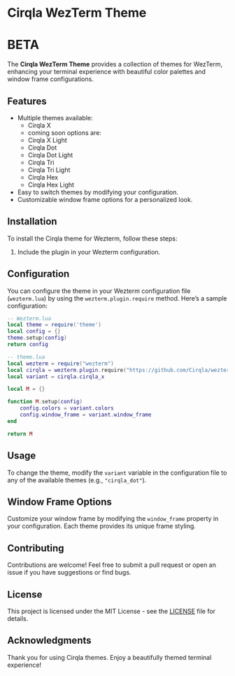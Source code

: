 # Cirqla WezTerm Theme
# BETA

The **Cirqla WezTerm Theme** provides a collection of themes for WezTerm, enhancing your terminal experience with beautiful color palettes and window frame configurations.

## Features

- Multiple themes available:
  - Cirqla X
  - coming soon options are:
  - Cirqla X Light
  - Cirqla Dot
  - Cirqla Dot Light
  - Cirqla Tri
  - Cirqla Tri Light
  - Cirqla Hex
  - Cirqla Hex Light
- Easy to switch themes by modifying your configuration.
- Customizable window frame options for a personalized look.

## Installation

To install the Cirqla theme for Wezterm, follow these steps:

1. Include the plugin in your Wezterm configuration.

## Configuration

You can configure the theme in your Wezterm configuration file (`wezterm.lua`) by using the `wezterm.plugin.require` method. Here’s a sample configuration:

```lua
-- Wezterm.lua
local theme = require('theme')
local config = {}
theme.setup(config)
return config

```

``` lua
-- theme.lua
local wezterm = require("wezterm")
local cirqla = wezterm.plugin.require("https://github.com/Cirqla/wezterm")
local variant = cirqla.cirqla_x

local M = {}

function M.setup(config)
	config.colors = variant.colors
	config.window_frame = variant.window_frame
end

return M
```

## Usage

To change the theme, modify the `variant` variable in the configuration file to any of the available themes (e.g., `"cirqla_dot"`).

## Window Frame Options

Customize your window frame by modifying the `window_frame` property in your configuration. Each theme provides its unique frame styling.

## Contributing

Contributions are welcome! Feel free to submit a pull request or open an issue if you have suggestions or find bugs.

## License

This project is licensed under the MIT License - see the [LICENSE](LICENSE) file for details.

## Acknowledgments

Thank you for using Cirqla themes. Enjoy a beautifully themed terminal experience!
